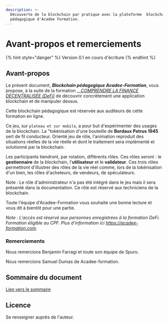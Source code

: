 ```yaml
---
description: >-
  Découverte de la blockchain par pratique avec la plateforme  blockchain
  pédagogique d'Acadee Formation.
---
```


# Avant-propos et remerciements

{% hint style="danger" %}
Version 0.1 en cours d'écriture
{% endhint %}

## Avant-propos

Le présent document, _**Blockchain pédagogique Acadee-Formation**_, vous propose, à la suite de la formation __[_COMPRENDRE LA FINANCE DÉCENTRALISÉE \(DeFi\)_](https://acadee-formation.com/elearning/course/view.php?id=4) de découvrir concrètement une application blockchain et de manipuler dessus.

Cette blockchain pédagogique est réservée aux auditeurs de cette formation en ligne.



Ce jeu, sur `plateau et sur mobile`, a pour but d'expérimenter des usages de la blockchain. La "tokénisation d'une bouteille de **Bordaux Petrus 1945** sert de fil conducteur. Orienté jeu de rôle, l'animation reproduit des situations réelles de la vie réelle et dont le traitement sera implémenté et solutionné par la blockchain.

Les participants tiendront, par rotation, différents rôles. Ces rôles seront : le **gestionnaire** de la blockchain, l'**utilisateur** et le **validateur**. Ces trois rôles permettront d'illustrer des rôles de la vie réel comme, lors de la tokénisation d'un bien, les rôles d'acheteurs, de vendeurs, de spéculateurs. 

Note : Le rôle d'administrateur n'a pas été intégré dans le jeu mais il sera présenté dans la documentation. Ce rôle est réservé aux techniciens de la blockchain.

Toute l'équipe d'Acadee-Formation vous souhaite une bonne lecture et vous dit à bientôt pour une partie.

_Note : L'accès est réservé aux personnes enregistrées à la formation DeFi. Formation éligible au CPF. Plus d'information ici_ [_https://acadee-formation.com_](https://acadee-formation.com)_._

### Remerciements <a id="remerciements"></a>

Nous remercions Benjamin Farragi et toute son équipe de Spuro.

Nous remercions Samuel Dumas de Acadee-formation.

## Sommaire du document

[Lien vers le sommaire](https://github.com/jre10/blockchain-pedagofique-af/tree/a49c6892e4e14c83d2ac2b5a01838388dba14bd5/SUMMARY.md)

## Licence

Se renseigner auprès de l'auteur.


